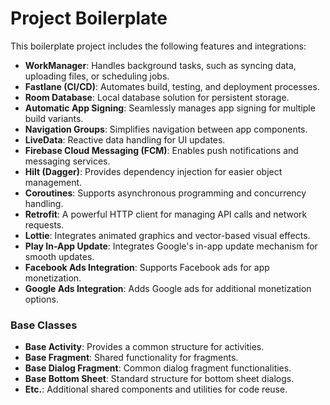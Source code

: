 # Project Boilerplate

This boilerplate project includes the following features and integrations:

- **WorkManager**: Handles background tasks, such as syncing data, uploading files, or scheduling jobs.
- **Fastlane (CI/CD)**: Automates build, testing, and deployment processes.
- **Room Database**: Local database solution for persistent storage.
- **Automatic App Signing**: Seamlessly manages app signing for multiple build variants.
- **Navigation Groups**: Simplifies navigation between app components.
- **LiveData**: Reactive data handling for UI updates.
- **Firebase Cloud Messaging (FCM)**: Enables push notifications and messaging services.
- **Hilt (Dagger)**: Provides dependency injection for easier object management.
- **Coroutines**: Supports asynchronous programming and concurrency handling.
- **Retrofit**: A powerful HTTP client for managing API calls and network requests.
- **Lottie**: Integrates animated graphics and vector-based visual effects.
- **Play In-App Update**: Integrates Google's in-app update mechanism for smooth updates.
- **Facebook Ads Integration**: Supports Facebook ads for app monetization.
- **Google Ads Integration**: Adds Google ads for additional monetization options.

### Base Classes

- **Base Activity**: Provides a common structure for activities.
- **Base Fragment**: Shared functionality for fragments.
- **Base Dialog Fragment**: Common dialog fragment functionalities.
- **Base Bottom Sheet**: Standard structure for bottom sheet dialogs.
- **Etc.**: Additional shared components and utilities for code reuse.
